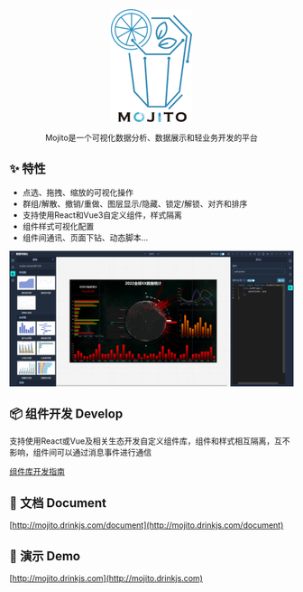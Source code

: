 <p align="center">
  <img height="200" src="./public/logo-black.png">
</p>
<p align="center">Mojito是一个可视化数据分析、数据展示和轻业务开发的平台</p>

## ✨ 特性

- 点选、拖拽、缩放的可视化操作
- 群组/解散、撤销/重做、图层显示/隐藏、锁定/解锁、对齐和排序
- 支持使用React和Vue3自定义组件，样式隔离
- 组件样式可视化配置
- 组件间通讯、页面下钻、动态脚本...

<p>
  <img width="800" src="./public/demo.jpg">
</p>


## 📦 组件开发 Develop
支持使用React或Vue及相关生态开发自定义组件库，组件和样式相互隔离，互不影响，组件间可以通过消息事件进行通信

[组件库开发指南](http://mojito.drinkjs.com/document/docs/category/%E7%BB%84%E4%BB%B6%E5%BA%93%E5%BC%80%E5%8F%91)


## 📄 文档 Document
[http://mojito.drinkjs.com/document](http://mojito.drinkjs.com/document)

## 🚀 演示 Demo
[http://mojito.drinkjs.com](http://mojito.drinkjs.com)
